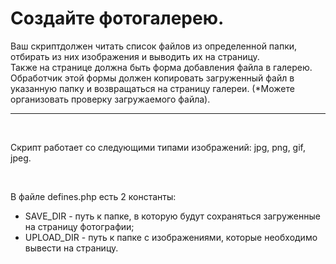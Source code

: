 # Создайте фотогалерею.  
Ваш скриптдолжен читать список файлов из определенной папки, отбирать из них изображения и выводить их на страницу.  
Также на странице должна быть форма добавления файла в галерею.  
Обработчик этой формы должен копировать загруженный файл в указанную папку и возвращаться на страницу галереи. (*Можете организовать проверку загружаемого файла).
***
<br> 

Скрипт работает со следующими типами изображений: jpg, png, gif, jpeg.  

<br>  

В файле defines.php есть 2 константы:
- SAVE_DIR - путь к папке, в которую будут сохраняться загруженные на страницу фотографии;
- UPLOAD_DIR - путь к папке с изображениями, которые необходимо вывести на страницу.